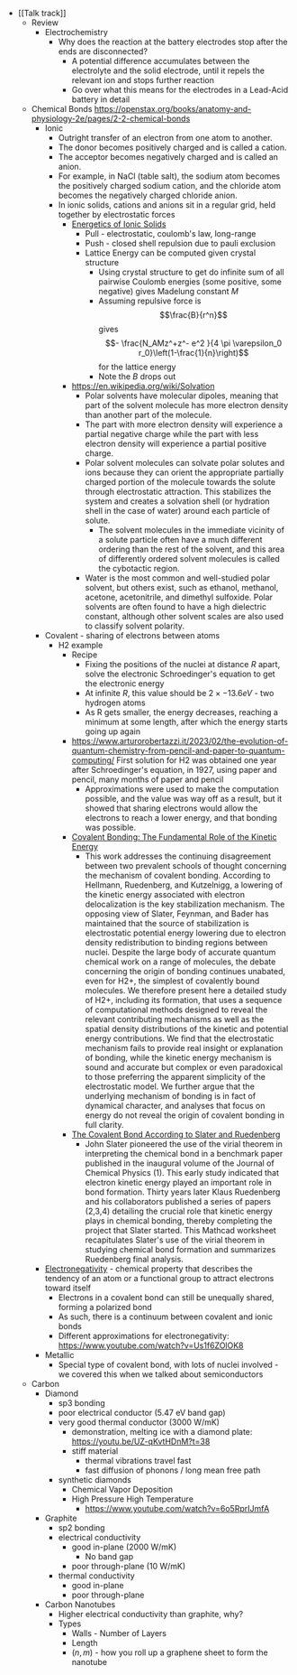 - [[Talk track]]
	- Review
		- Electrochemistry
			- Why does the reaction at the battery electrodes stop after the ends are disconnected?
				- A potential difference accumulates between the electrolyte and the solid electrode, until it repels the relevant ion and stops further reaction
				- Go over what this means for the electrodes in a Lead-Acid battery in detail
	- Chemical Bonds
	  https://openstax.org/books/anatomy-and-physiology-2e/pages/2-2-chemical-bonds
		- Ionic
			- Outright transfer of an electron from one atom to another.
			- The donor becomes positively charged and is called a cation.
			- The acceptor becomes negatively charged and is called an anion.
			- For example, in NaCl (table salt), the sodium atom becomes the positively charged sodium cation, and the chloride atom becomes the negatively charged chloride anion.
			- In ionic solids, cations and anions sit in a regular grid, held together by electrostatic forces
				- [Energetics of Ionic Solids](https://chem.libretexts.org/Courses/East_Tennessee_State_University/CHEM_3110%3A_Descriptive_Inorganic_Chemistry/05%3A_Structure_and_Energetics_of_Solids/5.02%3A_Energetics_of_Ionic_Solids-_Lattice_Energy)
					- Pull - electrostatic, coulomb's law, long-range
					- Push - closed shell repulsion due to pauli exclusion
					- Lattice Energy can be computed given crystal structure
						- Using crystal structure to get do infinite sum of all pairwise Coulomb energies (some positive, some negative) gives Madelung constant $M$
						- Assuming repulsive force is
						  $$\frac{B}{r^n}$$
						  gives
						  $$- \frac{N_AMz^+z^- e^2 }{4 \pi \varepsilon_0 r_0}\left(1-\frac{1}{n}\right)$$
						  for the lattice energy
						- Note the $B$ drops out
				- https://en.wikipedia.org/wiki/Solvation
					- Polar solvents have molecular dipoles, meaning that part of the solvent molecule has more electron density than another part of the molecule.
					- The part with more electron density will experience a partial negative charge while the part with less electron density will experience a partial positive charge.
					- Polar solvent molecules can solvate polar solutes and ions because they can orient the appropriate partially charged portion of the molecule towards the solute through electrostatic attraction. This stabilizes the system and creates a solvation shell (or hydration shell in the case of water) around each particle of solute.
						- The solvent molecules in the immediate vicinity of a solute particle often have a much different ordering than the rest of the solvent, and this area of differently ordered solvent molecules is called the cybotactic region.
					- Water is the most common and well-studied polar solvent, but others exist, such as ethanol, methanol, acetone, acetonitrile, and dimethyl sulfoxide. Polar solvents are often found to have a high dielectric constant, although other solvent scales are also used to classify solvent polarity.
		- Covalent - sharing of electrons between atoms
			- H2 example
				- Recipe
					- Fixing the positions of the nuclei at distance $R$ apart, solve the electronic Schroedinger's equation to get the electronic energy
					- At infinite $R$, this value should be $2 \times -13.6 eV$ - two hydrogen atoms
					- As R gets smaller, the energy decreases, reaching a minimum at some length, after which the energy starts going up again
				- https://www.arturorobertazzi.it/2023/02/the-evolution-of-quantum-chemistry-from-pencil-and-paper-to-quantum-computing/
				  First solution for H2 was obtained one year after Schroedinger's equation, in 1927, using paper and pencil, many months of paper and pencil
					- Approximations were used to make the computation possible, and the value was way off as a result, but it showed that sharing electrons would allow the electrons to reach a lower energy, and that bonding was possible.
				- [Covalent Bonding: The Fundamental Role of the Kinetic Energy](https://pubs.acs.org/doi/abs/10.1021/jp403284g)
					- This work addresses the continuing disagreement between two prevalent schools of thought concerning the mechanism of covalent bonding. According to Hellmann, Ruedenberg, and Kutzelnigg, a lowering of the kinetic energy associated with electron delocalization is the key stabilization mechanism. The opposing view of Slater, Feynman, and Bader has maintained that the source of stabilization is electrostatic potential energy lowering due to electron density redistribution to binding regions between nuclei. Despite the large body of accurate quantum chemical work on a range of molecules, the debate concerning the origin of bonding continues unabated, even for H2+, the simplest of covalently bound molecules. We therefore present here a detailed study of H2+, including its formation, that uses a sequence of computational methods designed to reveal the relevant contributing mechanisms as well as the spatial density distributions of the kinetic and potential energy contributions. We find that the electrostatic mechanism fails to provide real insight or explanation of bonding, while the kinetic energy mechanism is sound and accurate but complex or even paradoxical to those preferring the apparent simplicity of the electrostatic model. We further argue that the underlying mechanism of bonding is in fact of dynamical character, and analyses that focus on energy do not reveal the origin of covalent bonding in full clarity.
				- [The Covalent Bond According to Slater and Ruedenberg](https://chem.libretexts.org/Bookshelves/Physical_and_Theoretical_Chemistry_Textbook_Maps/Quantum_Tutorials_(Rioux)/03%3A_Chemical_Bonding/3.06%3A_The_Covalent_Bond_According_to_Slater_and_Ruedenberg)
					- John Slater pioneered the use of the virial theorem in interpreting the chemical bond in a benchmark paper published in the inaugural volume of the Journal of Chemical Physics (1). This early study indicated that electron kinetic energy played an important role in bond formation. Thirty years later Klaus Ruedenberg and his collaborators published a series of papers (2,3,4) detailing the crucial role that kinetic energy plays in chemical bonding, thereby completing the project that Slater started. This Mathcad worksheet recapitulates Slater's use of the virial theorem in studying chemical bond formation and summarizes Ruedenberg final analysis.
		- [Electronegativity](https://chem.libretexts.org/Bookshelves/Physical_and_Theoretical_Chemistry_Textbook_Maps/Supplemental_Modules_(Physical_and_Theoretical_Chemistry)/Physical_Properties_of_Matter/Atomic_and_Molecular_Properties/Electronegativity) - chemical property that describes the tendency of an atom or a functional group to attract electrons toward itself
			- Electrons in a covalent bond can still be unequally shared, forming a polarized bond
			- As such, there is a continuum between covalent and ionic bonds
			- Different approximations for electronegativity: https://www.youtube.com/watch?v=Us1f6ZOlOK8
		- Metallic
			- Special type of covalent bond, with lots of nuclei involved - we covered this when we talked about semiconductors
	- Carbon
		- Diamond
			- sp3 bonding
			- poor electrical conductor (5.47 eV band gap)
			- very good thermal conductor (3000 W/mK)
				- demonstration, melting ice with a diamond plate:
				  https://youtu.be/UZ-qKvtHDnM?t=38
				- stiff material
					- thermal vibrations travel fast
					- fast diffusion of phonons / long mean free path
			- synthetic diamonds
				- Chemical Vapor Deposition
				- High Pressure High Temperature
					- https://www.youtube.com/watch?v=6o5RprIJmfA
		- Graphite
			- sp2 bonding
			- electrical conductivity
				- good in-plane (2000 W/mK)
					- No band gap
				- poor through-plane (10 W/mK)
			- thermal conductivity
				- good in-plane
				- poor through-plane
		- Carbon Nanotubes
			- Higher electrical conductivity than graphite, why?
			- Types
				- Walls - Number of Layers
				- Length
				- $(n, m)$ - how you roll up a graphene sheet to form the nanotube